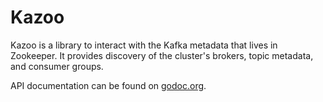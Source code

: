 # Kazoo

Kazoo is a library to interact with the Kafka metadata that lives in Zookeeper.
It provides discovery of the cluster's brokers, topic metadata, and consumer groups.

API documentation can be found on [godoc.org](https://godoc.org/github.com/wvanbergen/kazoo-go).
